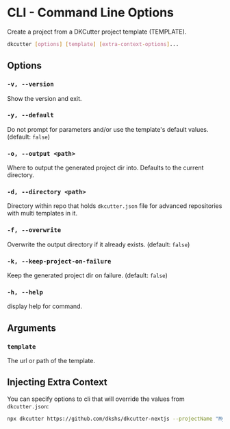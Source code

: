 # CLI - Command Line Options

Create a project from a DKCutter project template (TEMPLATE).

```bash
dkcutter [options] [template] [extra-context-options]...
```

## Options

### `-v, --version`

Show the version and exit.

### `-y, --default`

Do not prompt for parameters and/or use the template's default values. (default: `false`)

### `-o, --output <path>`

Where to output the generated project dir into. Defaults to the current directory.

### `-d, --directory <path>`

Directory within repo that holds `dkcutter.json` file for advanced repositories with multi templates in it.

### `-f, --overwrite`

Overwrite the output directory if it already exists. (default: `false`)

### `-k, --keep-project-on-failure`

Keep the generated project dir on failure. (default: `false`)

### `-h, --help`

display help for command.

## Arguments

### `template`

The url or path of the template.

## Injecting Extra Context

You can specify options to cli that will override the values from `dkcutter.json`:

```bash
npx dkcutter https://github.com/dkshs/dkcutter-nextjs --projectName "My Name Project" -y
```
